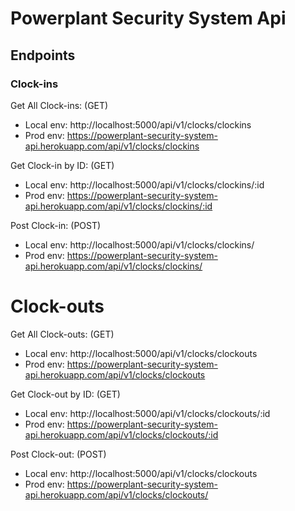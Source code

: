 ﻿# Powerplant Security System Api
 
 ## Endpoints
 
### Clock-ins
  Get All Clock-ins: (GET)
  - Local env: http://localhost:5000/api/v1/clocks/clockins
  - Prod env: https://powerplant-security-system-api.herokuapp.com/api/v1/clocks/clockins
  
  Get Clock-in by ID: (GET)
  - Local env: http://localhost:5000/api/v1/clocks/clockins/:id
  - Prod env: https://powerplant-security-system-api.herokuapp.com/api/v1/clocks/clockins/:id
  
  Post Clock-in: (POST)
  - Local env: http://localhost:5000/api/v1/clocks/clockins/
  - Prod env: https://powerplant-security-system-api.herokuapp.com/api/v1/clocks/clockins/
  
 # Clock-outs
 Get All Clock-outs: (GET)
 - Local env: http://localhost:5000/api/v1/clocks/clockouts
 - Prod env: https://powerplant-security-system-api.herokuapp.com/api/v1/clocks/clockouts
 
 Get Clock-out by ID: (GET)
 - Local env: http://localhost:5000/api/v1/clocks/clockouts/:id
 - Prod env: https://powerplant-security-system-api.herokuapp.com/api/v1/clocks/clockouts/:id
 
 Post Clock-out: (POST)
 - Local env: http://localhost:5000/api/v1/clocks/clockouts
 - Prod env: https://powerplant-security-system-api.herokuapp.com/api/v1/clocks/clockouts/

